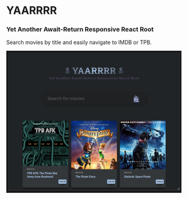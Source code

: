 # YAARRRR
### Yet Another Await-Return Responsive React Root
Search movies by title and easily navigate to IMDB or TPB.

<img src="screenshot.png" width=465 height=376.5>
